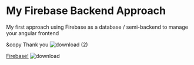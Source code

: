 # My Firebase Backend Approach

My first approach using Firebase as a database / semi-backend to manage your angular frontend

&copy Thank you ![download (2)](https://user-images.githubusercontent.com/93710089/221360401-4febb4e4-7327-4ccf-909d-6b46c00983f5.png)

[Firebase!](https://firebase.google.com/)
![download](https://user-images.githubusercontent.com/93710089/221360400-1dfb48e1-4904-414e-a0c6-5198ce7cb87f.png)
